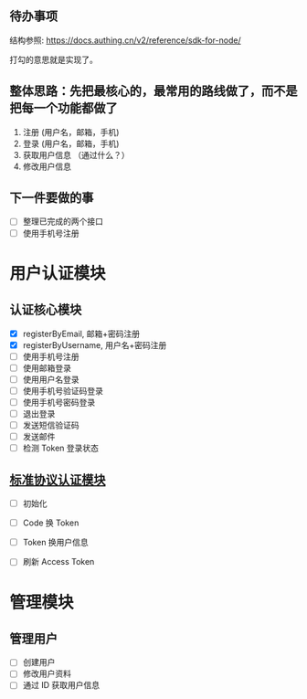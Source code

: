 ## 待办事项
结构参照: https://docs.authing.cn/v2/reference/sdk-for-node/  

打勾的意思就是实现了。  

## 整体思路：先把最核心的，最常用的路线做了，而不是把每一个功能都做了
1. 注册 (用户名，邮箱，手机)
2. 登录 (用户名，邮箱，手机)
3. 获取用户信息 （通过什么？）
4. 修改用户信息

## 下一件要做的事
- [ ] 整理已完成的两个接口
- [ ] 使用手机号注册

# 用户认证模块
## 认证核心模块
- [x] registerByEmail, 邮箱+密码注册
- [x] registerByUsername, 用户名+密码注册
- [ ] 使用手机号注册
- [ ] 使用邮箱登录
- [ ] 使用用户名登录
- [ ] 使用手机号验证码登录
- [ ] 使用手机号密码登录
- [ ] 退出登录
- [ ] 发送短信验证码
- [ ] 发送邮件
- [ ] 检测 Token 登录状态

## [标准协议认证模块](https://docs.authing.cn/v2/reference/sdk-for-node/authentication/StandardProtocol.html)
- [ ] 初始化
- [ ] Code 换 Token
- [ ] Token 换用户信息
- [ ] 刷新 Access Token


# 管理模块

## 管理用户
- [ ] 创建用户
- [ ] 修改用户资料
- [ ] 通过 ID 获取用户信息
